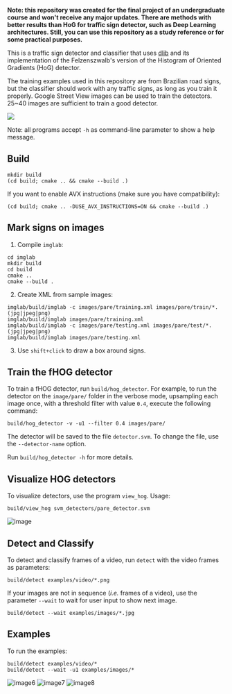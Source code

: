 **Note: this repository was created for the final project of an undergraduate course and won't receive any major updates. There are methods with better results than HoG for traffic sign detector, such as Deep Learning architectures. Still, you can use this repository as a study reference or for some practical purposes.**

This is a traffic sign detector and classifier that uses [dlib](http://dlib.net/) and its implementation of the Felzenszwalb's version of the Histogram of Oriented Gradients (HoG) detector.

The training examples used in this repository are from Brazilian road signs, but the classifier should work with any traffic signs, as long as you train it properly. Google Street View images can be used to train the detectors. 25~40 images are sufficient to train a good detector.

![](https://cloud.githubusercontent.com/assets/294960/7904020/7d216ae0-07c3-11e5-96fe-2b9d020fec4c.png)

Note: all programs accept `-h` as command-line parameter to show a help message.

## Build

```
mkdir build
(cd build; cmake .. && cmake --build .)
```

If you want to enable AVX instructions (make sure you have compatibility):

```
(cd build; cmake .. -DUSE_AVX_INSTRUCTIONS=ON && cmake --build .)
```

## Mark signs on images
1. Compile `imglab`:

```
cd imglab
mkdir build
cd build
cmake ..
cmake --build .
```

2. Create XML from sample images:

```
imglab/build/imglab -c images/pare/training.xml images/pare/train/*.(jpg|jpeg|png)
imglab/build/imglab images/pare/training.xml
imglab/build/imglab -c images/pare/testing.xml images/pare/test/*.(jpg|jpeg|png)
imglab/build/imglab images/pare/testing.xml
```

3. Use `shift+click` to draw a box around signs.

## Train the fHOG detector

To train a fHOG detector, run `build/hog_detector`. For example, to run the detector on the `image/pare/` folder in the verbose mode, upsampling each image once, with a threshold filter with value `0.4`, execute the following command: 

```
build/hog_detector -v -u1 --filter 0.4 images/pare/
```

The detector will be saved to the file `detector.svm`. To change the file, use the `--detector-name` option.

Run `build/hog_detector -h` for more details.

## Visualize HOG detectors

To visualize detectors, use the program `view_hog`. Usage:

```
build/view_hog svm_detectors/pare_detector.svm
```

![image](https://cloud.githubusercontent.com/assets/294960/8306983/6fa2ca40-1992-11e5-905d-04260fbfe128.png)


## Detect and Classify

To detect and classify frames of a video, run `detect` with the video frames as parameters:

```
build/detect examples/video/*.png
```

If your images are not in sequence (*i.e.* frames of a video), use the parameter `--wait` to wait for user input to show next image.

```
build/detect --wait examples/images/*.jpg
```

## Examples

To run the examples:

```
build/detect examples/video/*
build/detect --wait -u1 examples/images/*
```

![image6](https://cloud.githubusercontent.com/assets/294960/8306981/6ef3e142-1992-11e5-91b0-e753737bcb5f.png)
![image7](https://cloud.githubusercontent.com/assets/294960/8306982/6f7f22c0-1992-11e5-8c2e-4079ddffec47.png)
![image8](https://cloud.githubusercontent.com/assets/294960/8306980/6edb6ae0-1992-11e5-9d77-ddbd0cd59a7b.png)
